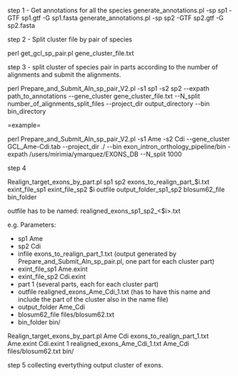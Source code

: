 step 1 - Get annotations for all the species 
generate_annotations.pl -sp sp1 -GTF sp1.gtf -G sp1.fasta 
generate_annotations.pl -sp sp2 -GTF sp2.gtf -G sp2.fasta

step 2 - Split cluster file by pair of species

perl get_gcl_sp_pair.pl gene_cluster_file.txt

step 3 - split cluster of species pair in parts according to the number of alignments and submit the alignments.

perl Prepare_and_Submit_Aln_sp_pair_V2.pl -s1 sp1 -s2 sp2 --expath path_to_annotations --gene_cluster gene_cluster_file.txt --N_split number_of_alignments_split_files --project_dir output_directory --bin bin_directory

=example=

perl Prepare_and_Submit_Aln_sp_pair_V2.pl -s1 Ame -s2 Cdi --gene_cluster GCL_Ame-Cdi.tab --project_dir ./ --bin exon_intron_orthology_pipeline/bin -expath /users/mirimia/ymarquez/EXONS_DB --N_split 1000

step 4

Realign_target_exons_by_part.pl sp1 sp2 exons_to_realign_part_$i.txt exint_file_sp1 exint_file_sp2 $i outfile output_folder_sp1_sp2 blosum62_file bin_folder

outfile has to be named: realigned_exons_sp1_sp2_<$i>.txt

e.g. 
Parameters:

- sp1  Ame 
- sp2  Cdi 
- infile exons_to_realign_part_1.txt (output generated by Prepare_and_Submit_Aln_sp_pair.pl, one part for each cluster part)
- exint_file_sp1 Ame.exint
- exint_file_sp2 Cdi.exint
- part 1 (several parts, each for each cluster part)
- outfile  realigned_exons_Ame_Cdi_1.txt (has to have this name and include the part of the cluster also in the name file)
- output_folder  Ame_Cdi
- blosum62_file  files/blosum62.txt
- bin_folder bin/

Realign_target_exons_by_part.pl Ame Cdi exons_to_realign_part_1.txt Ame.exint Cdi.exint 1 realigned_exons_Ame_Cdi_1.txt Ame_Cdi files/blosum62.txt bin/


step 5
collecting evertything
output cluster of exons.

